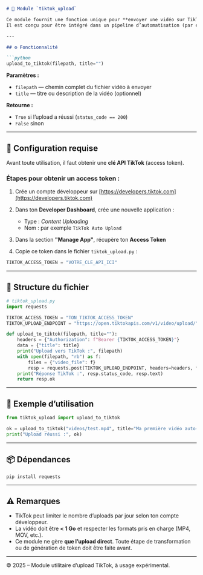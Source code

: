 ````markdown
# 🎯 Module `tiktok_upload`

Ce module fournit une fonction unique pour **envoyer une vidéo sur TikTok via l’API officielle**.  
Il est conçu pour être intégré dans un pipeline d’automatisation (par exemple un uploader YouTube → TikTok).

---

## ⚙️ Fonctionnalité

```python
upload_to_tiktok(filepath, title="")
````

**Paramètres :**

* `filepath` — chemin complet du fichier vidéo à envoyer
* `title` — titre ou description de la vidéo (optionnel)

**Retourne :**

* `True` si l’upload a réussi (`status_code == 200`)
* `False` sinon

---

## 🔑 Configuration requise

Avant toute utilisation, il faut obtenir une **clé API TikTok** (access token).

### Étapes pour obtenir un access token :

1. Crée un compte développeur sur [https://developers.tiktok.com](https://developers.tiktok.com)
2. Dans ton **Developer Dashboard**, crée une nouvelle application :

   * Type : *Content Uploading*
   * Nom : par exemple `TikTok Auto Upload`
3. Dans la section **"Manage App"**, récupère ton **Access Token**
4. Copie ce token dans le fichier `tiktok_upload.py` :

```python
TIKTOK_ACCESS_TOKEN = "VOTRE_CLE_API_ICI"
```

---

## 🧱 Structure du fichier

```python
# tiktok_upload.py
import requests

TIKTOK_ACCESS_TOKEN = "TON_TIKTOK_ACCESS_TOKEN"
TIKTOK_UPLOAD_ENDPOINT = "https://open.tiktokapis.com/v1/video/upload/"

def upload_to_tiktok(filepath, title=""):
    headers = {"Authorization": f"Bearer {TIKTOK_ACCESS_TOKEN}"}
    data = {"title": title}
    print("Upload vers TikTok :", filepath)
    with open(filepath, "rb") as f:
        files = {"video_file": f}
        resp = requests.post(TIKTOK_UPLOAD_ENDPOINT, headers=headers, files=files, data=data)
    print("Réponse TikTok :", resp.status_code, resp.text)
    return resp.ok
```

---

## 🧪 Exemple d’utilisation

```python
from tiktok_upload import upload_to_tiktok

ok = upload_to_tiktok("videos/test.mp4", title="Ma première vidéo auto-uploadée")
print("Upload réussi :", ok)
```

---

## 📦 Dépendances

```bash
pip install requests
```

---

## ⚠️ Remarques

* TikTok peut limiter le nombre d’uploads par jour selon ton compte développeur.
* La vidéo doit être **< 1 Go** et respecter les formats pris en charge (MP4, MOV, etc.).
* Ce module ne gère **que l’upload direct**. Toute étape de transformation ou de génération de token doit être faite avant.

---

© 2025 – Module utilitaire d’upload TikTok, à usage expérimental.

```
```
